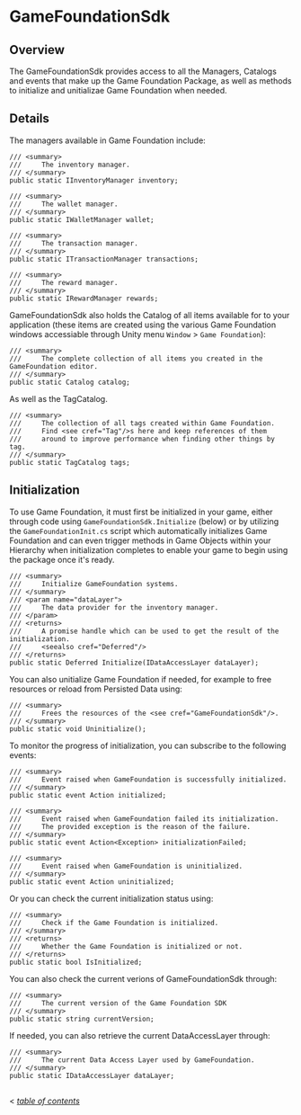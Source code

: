 # GameFoundationSdk

## Overview

The GameFoundationSdk provides access to all the Managers, Catalogs and events that make up the Game Foundation Package, as well as methods to initialize and unitializae Game Foundation when needed.

## Details

The managers available in Game Foundation include:

    /// <summary>
    ///     The inventory manager.
    /// </summary>
    public static IInventoryManager inventory;

    /// <summary>
    ///     The wallet manager.
    /// </summary>
    public static IWalletManager wallet;

    /// <summary>
    ///     The transaction manager.
    /// </summary>
    public static ITransactionManager transactions;

    /// <summary>
    ///     The reward manager.
    /// </summary>
    public static IRewardManager rewards;


GameFoundationSdk also holds the Catalog of all items available for to your application (these items are created using the various Game Foundation windows accessiable through Unity menu `Window` > `Game Foundation`):

    /// <summary>
    ///     The complete collection of all items you created in the GameFoundation editor.
    /// </summary>
    public static Catalog catalog;

As well as the TagCatalog.

    /// <summary>
    ///     The collection of all tags created within Game Foundation.
    ///     Find <see cref="Tag"/>s here and keep references of them
    ///     around to improve performance when finding other things by tag.
    /// </summary>
    public static TagCatalog tags;

## Initialization

To use Game Foundation, it must first be initialized in your game, either through code using `GameFoundationSdk.Initialize` (below) or by utilizing the `GameFoundationInit.cs` script which automatically initializes Game Foundation and can even trigger methods in Game Objects within your Hierarchy when initialization completes to enable your game to begin using the package once it's ready.

    /// <summary>
    ///     Initialize GameFoundation systems.
    /// </summary>
    /// <param name="dataLayer">
    ///     The data provider for the inventory manager.
    /// </param>
    /// <returns>
    ///     A promise handle which can be used to get the result of the initialization.
    ///     <seealso cref="Deferred"/>
    /// </returns>
    public static Deferred Initialize(IDataAccessLayer dataLayer);

You can also unitialize Game Foundation if needed, for example to free resources or reload from Persisted Data using:

    /// <summary>
    ///     Frees the resources of the <see cref="GameFoundationSdk"/>.
    /// </summary>
    public static void Uninitialize();

To monitor the progress of initialization, you can subscribe to the following events:

    /// <summary>
    ///     Event raised when GameFoundation is successfully initialized.
    /// </summary>
    public static event Action initialized;

    /// <summary>
    ///     Event raised when GameFoundation failed its initialization.
    ///     The provided exception is the reason of the failure.
    /// </summary>
    public static event Action<Exception> initializationFailed;

    /// <summary>
    ///     Event raised when GameFoundation is uninitialized.
    /// </summary>
    public static event Action uninitialized;

Or you can check the current initialization status using:

    /// <summary>
    ///     Check if the Game Foundation is initialized.
    /// </summary>
    /// <returns>
    ///     Whether the Game Foundation is initialized or not.
    /// </returns>
    public static bool IsInitialized;

You can also check the current verions of GameFoundationSdk through:

    /// <summary>
    ///     The current version of the Game Foundation SDK
    /// </summary>
    public static string currentVersion;

If needed, you can also retrieve the current DataAccessLayer through:

    /// <summary>
    ///     The current Data Access Layer used by GameFoundation.
    /// </summary>
    public static IDataAccessLayer dataLayer;

## 
< [_table of contents_](TableOfContents.md)